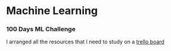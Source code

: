 # Machine Learning
### 100 Days ML Challenge
I arranged all the resources that I need to study on a [trello board](https://trello.com/b/IfthVJ3q)
